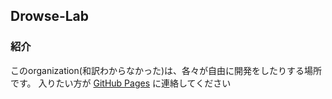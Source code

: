 ## Drowse-Lab
### 紹介
このorganization(和訳わからなかった)は、各々が自由に開発をしたりする場所です。
入りたい方が [GitHub Pages](https://github.com/hrmcngs) に連絡してください  



<!--

**Here are some ideas to get you started:**

🙋‍♀️ A short introduction - what is your organization all about?
🌈 Contribution guidelines - how can the community get involved?
👩‍💻 Useful resources - where can the community find your docs? Is there anything else the community should know?
🍿 Fun facts - what does your team eat for breakfast?
🧙 Remember, you can do mighty things with the power of [Markdown](https://docs.github.com/github/writing-on-github/getting-started-with-writing-and-formatting-on-github/basic-writing-and-formatting-syntax)
-->
